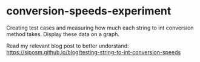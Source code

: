 # conversion-speeds-experiment

Creating test cases and measuring how much each string to int conversion method takes. Display these data on a graph.

Read my relevant blog post to better understand: https://siposm.github.io/blog/testing-string-to-int-conversion-speeds
